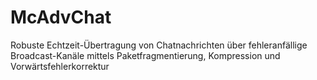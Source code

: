 # McAdvChat
Robuste Echtzeit-Übertragung von Chatnachrichten über fehleranfällige Broadcast-Kanäle mittels Paketfragmentierung, Kompression und Vorwärtsfehlerkorrektur

